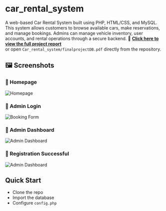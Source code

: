 # car_rental_system
A web-based Car Rental System built using PHP, HTML/CSS, and MySQL. This system allows customers to browse available cars, make reservations, and manage bookings. Admins can manage vehicle inventory, user accounts, and rental operations through a secure backend.
📄 **[Click here to view the full project report](Car_rental_system/finalprojectDB.pdf)**  
or open `Car_rental_system/finalprojectDB.pdf` directly from the repository.

## 🖼️ Screenshots

### 🔹 Homepage
![Homepage](car_rental_system/screenshots/homepage.png)

### 🔹 Admin Login 
![Booking Form](car_rental_system/screenshots/admin-login.png)

### 🔹 Admin Dashboard
![Admin Dashboard](car_rental_system/screenshots/admin-dashboard.png)

### 🔹 Registration Successful
![Admin Dashboard](car_rental_system/screenshots/success.png)

## Quick Start
- Clone the repo
- Import the database
- Configure `config.php`
